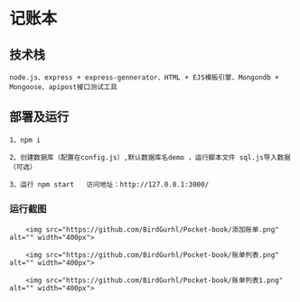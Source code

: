 # 记账本
## 技术栈
```
node.js、express + express-gennerator、HTML + EJS模板引擎、Mongondb + Mongoose、apipost接口测试工具
```
## 部署及运行
```
1、npm i
```
```
2、创建数据库（配置在config.js）,默认数据库名demo ，运行脚本文件 sql.js导入数据（可选）
```
```
3、运行 npm start   访问地址：http://127.0.0.1:3000/
```
### 运行截图
```
    <img src="https://github.com/BirdGurhl/Pocket-book/添加账单.png" alt="" width="400px">
```
```
    <img src="https://github.com/BirdGurhl/Pocket-book/账单列表.png" alt="" width="400px">
```
```
    <img src="https://github.com/BirdGurhl/Pocket-book/账单列表1.png" alt="" width="400px">
```